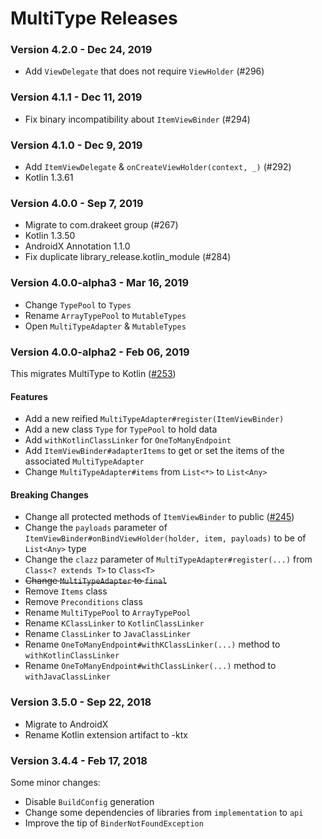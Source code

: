 # MultiType Releases

### Version 4.2.0 - Dec 24, 2019

- Add `ViewDelegate` that does not require `ViewHolder` (#296)

### Version 4.1.1 - Dec 11, 2019

- Fix binary incompatibility about `ItemViewBinder` (#294)

### Version 4.1.0 - Dec 9, 2019

- Add `ItemViewDelegate` & `onCreateViewHolder(context, _)` (#292)
- Kotlin 1.3.61

### Version 4.0.0 - Sep 7, 2019

- Migrate to com.drakeet group (#267)
- Kotlin 1.3.50
- AndroidX Annotation 1.1.0
- Fix duplicate library_release.kotlin_module (#284)

### Version 4.0.0-alpha3 - Mar 16, 2019

- Change `TypePool` to `Types`
- Rename `ArrayTypePool` to `MutableTypes`
- Open `MultiTypeAdapter` & `MutableTypes`

### Version 4.0.0-alpha2 - Feb 06, 2019

This migrates MultiType to Kotlin ([#253](https://github.com/drakeet/MultiType/pull/253))

#### Features

- Add a new reified `MultiTypeAdapter#register(ItemViewBinder)`
- Add a new class `Type` for `TypePool` to hold data
- Add `withKotlinClassLinker` for `OneToManyEndpoint`
- Add `ItemViewBinder#adapterItems` to get or set the items of the associated `MultiTypeAdapter`
- Change `MultiTypeAdapter#items` from `List<*>` to `List<Any>`

#### Breaking Changes

- Change all protected methods of `ItemViewBinder` to public ([#245](https://github.com/drakeet/MultiType/issues/245))
- Change the `payloads` parameter of `ItemViewBinder#onBindViewHolder(holder, item, payloads)` to be of `List<Any>` type
- Change the `clazz` parameter of `MultiTypeAdapter#register(...)` from `Class<? extends T>` to `Class<T>`
- ~~Change `MultiTypeAdapter` to `final`~~
- Remove `Items` class
- Remove `Preconditions` class
- Rename `MultiTypePool` to `ArrayTypePool`
- Rename `KClassLinker` to `KotlinClassLinker`
- Rename `ClassLinker` to `JavaClassLinker`
- Rename `OneToManyEndpoint#withKClassLinker(...)` method to `withKotlinClassLinker`
- Rename `OneToManyEndpoint#withClassLinker(...)` method to `withJavaClassLinker`

### Version 3.5.0 - Sep 22, 2018

- Migrate to AndroidX
- Rename Kotlin extension artifact to -ktx

### Version 3.4.4 - Feb 17, 2018

Some minor changes: 
- Disable `BuildConfig` generation
- Change some dependencies of libraries from `implementation` to `api`
- Improve the tip of `BinderNotFoundException`
